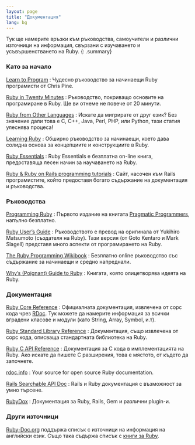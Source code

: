 ```yaml
---
layout: page
title: "Документация"
lang: bg
---
```


Тук ще намерите връзки към ръководства, самоучители и различни източници
на информация, свързани с изучаването и усъвършенстването на Ruby.
{: .summary}

### Като за начало

[Learn to Program][1]
: Чудесно ръководство за начинаещи Ruby програмисти от Chris Pine.

[Ruby in Twenty Minutes](/bg/documentation/quickstart/)
: Ръководство, покриващо основите на програмиране в Ruby. Ще ви отнеме
  не повече от 20 минути.

[Ruby from Other Languages](/bg/documentation/ruby-from-other-languages/)
: Искате да мигрирате от друг език? Без значение дали това е C, C++,
  Java, Perl, PHP, или Python, тази статия улеснява процеса!

[Learning Ruby][2]
: Обширно ръководство за начинаещи, което дава солидна основа за
  концепциите и конструкциите в Ruby.

[Ruby Essentials][3]
: Ruby Essentials е безплатна on-line книга, предоставяща лесен начин за
  научаването на Ruby.

[Ruby &amp; Ruby on Rails programming tutorials][4]
: Сайт, насочен към Rails програмистите, който предоставя богато
  съдържание на документация и ръководства.

### Ръководства

[Programming Ruby][5]
: Първото издание на книгата [Pragmatic Programmers][6], напълно
  безплатно.

[Ruby User’s Guide][7]
: Ръководството е превод на оригинала от Yukihiro Matsumoto (създателя
  на Ruby). Тази версия (от Goto Kentaro и Mark Slagell) представя много
  аспекти от програмирането на Ruby.

[The Ruby Programming Wikibook][8]
: Безплатно online ръководство със съдържание за начинаещи и средно
  напреднали.

[Why’s (Poignant) Guide to Ruby][9]
: Книгата, която олицетворява идеята на Ruby.

### Документация

[Ruby Core Reference][10]
: Официалната документация, извлечена от сорс кода чрез [RDoc][11]. Тук
  можете да намерите информация за всички вградени класове и модули
  (като String, Array, Symbol, и.т).

[Ruby Standard Library Reference][12]
: Документация, също извлечена от сорс кода, описваща стандартната
  библиотека на Ruby.

[Ruby C API Reference][13]
: Документация за C кода в имплементацията на Ruby. Ако искате да пишете
  C разширения, това е мястото, от където да започнете.

[rdoc.info][14]
: Your source for open source Ruby documentation.

[Rails Searchable API Doc][15]
: Rails и Ruby документация с възможност за умно търсене.

[RubyDox][16]
: Документация за Ruby, Rails, Gem и различни plugin-и.

### Други източници

[Ruby-Doc.org][17] поддържа списък с източници на информация на
английски език. Също така съдържа списък с [книги за Ruby][18].



[1]: http://pine.fm/LearnToProgram/
[2]: http://rubylearning.com/
[3]: http://www.techotopia.com/index.php/Ruby_Essentials
[4]: http://www.meshplex.org/wiki/Ruby/Ruby_on_Rails_programming_tutorials
[5]: http://www.ruby-doc.org/docs/ProgrammingRuby/
[6]: http://pragmaticprogrammer.com/titles/ruby/index.html
[7]: http://www.rubyist.net/~slagell/ruby/
[8]: http://en.wikibooks.org/wiki/Ruby_programming_language
[9]: http://mislav.uniqpath.com/poignant-guide/
[10]: http://www.ruby-doc.org/core
[11]: http://rdoc.sourceforge.net
[12]: http://www.ruby-doc.org/stdlib
[13]: http://www.ruby-doc.org/doxygen/current/
[14]: http://rdoc.info/
[15]: http://railsapi.com/
[16]: http://www.rubydox.net/
[17]: http://ruby-doc.org
[18]: http://www.ruby-doc.org/bookstore
